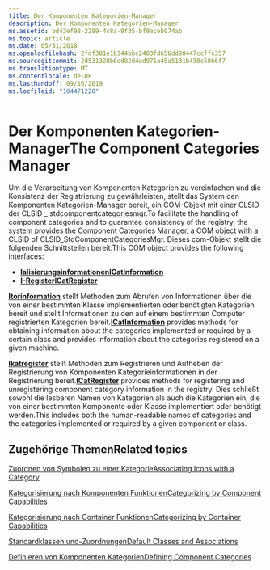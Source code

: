 ```yaml
---
title: Der Komponenten Kategorien-Manager
description: Der Komponenten Kategorien-Manager
ms.assetid: bd43ef98-2299-4c8a-9f35-bf9aceb074ab
ms.topic: article
ms.date: 05/31/2018
ms.openlocfilehash: 2fdf301e1b344bbc2403fd656dd90447ccffc357
ms.sourcegitcommit: 2d531328b6ed82d4ad971a45a5131b430c5866f7
ms.translationtype: MT
ms.contentlocale: de-DE
ms.lasthandoff: 09/16/2019
ms.locfileid: "104471220"
---
```

# <a name="the-component-categories-manager"></a><span data-ttu-id="b4180-103">Der Komponenten Kategorien-Manager</span><span class="sxs-lookup"><span data-stu-id="b4180-103">The Component Categories Manager</span></span>

<span data-ttu-id="b4180-104">Um die Verarbeitung von Komponenten Kategorien zu vereinfachen und die Konsistenz der Registrierung zu gewährleisten, stellt das System den Komponenten Kategorien-Manager bereit, ein COM-Objekt mit einer CLSID der CLSID \_ stdcomponentcategoriesmgr.</span><span class="sxs-lookup"><span data-stu-id="b4180-104">To facilitate the handling of component categories and to guarantee consistency of the registry, the system provides the Component Categories Manager, a COM object with a CLSID of CLSID\_StdComponentCategoriesMgr.</span></span> <span data-ttu-id="b4180-105">Dieses com-Objekt stellt die folgenden Schnittstellen bereit:</span><span class="sxs-lookup"><span data-stu-id="b4180-105">This COM object provides the following interfaces:</span></span>

-   [<span data-ttu-id="b4180-106">**Ialisierungsinformationen**</span><span class="sxs-lookup"><span data-stu-id="b4180-106">**ICatInformation**</span></span>](/windows/desktop/api/ComCat/nn-comcat-icatinformation)
-   [<span data-ttu-id="b4180-107">**I-Register**</span><span class="sxs-lookup"><span data-stu-id="b4180-107">**ICatRegister**</span></span>](/windows/desktop/api/ComCat/nn-comcat-icatregister)

<span data-ttu-id="b4180-108">[**Itorinformation**](/windows/desktop/api/ComCat/nn-comcat-icatinformation) stellt Methoden zum Abrufen von Informationen über die von einer bestimmten Klasse implementierten oder benötigten Kategorien bereit und stellt Informationen zu den auf einem bestimmten Computer registrierten Kategorien bereit.</span><span class="sxs-lookup"><span data-stu-id="b4180-108">[**ICatInformation**](/windows/desktop/api/ComCat/nn-comcat-icatinformation) provides methods for obtaining information about the categories implemented or required by a certain class and provides information about the categories registered on a given machine.</span></span>

<span data-ttu-id="b4180-109">[**Ikatregister**](/windows/desktop/api/ComCat/nn-comcat-icatregister) stellt Methoden zum Registrieren und Aufheben der Registrierung von Komponenten Kategorieinformationen in der Registrierung bereit.</span><span class="sxs-lookup"><span data-stu-id="b4180-109">[**ICatRegister**](/windows/desktop/api/ComCat/nn-comcat-icatregister) provides methods for registering and unregistering component category information in the registry.</span></span> <span data-ttu-id="b4180-110">Dies schließt sowohl die lesbaren Namen von Kategorien als auch die Kategorien ein, die von einer bestimmten Komponente oder Klasse implementiert oder benötigt werden.</span><span class="sxs-lookup"><span data-stu-id="b4180-110">This includes both the human-readable names of categories and the categories implemented or required by a given component or class.</span></span>

## <a name="related-topics"></a><span data-ttu-id="b4180-111">Zugehörige Themen</span><span class="sxs-lookup"><span data-stu-id="b4180-111">Related topics</span></span>

<dl> <dt>

[<span data-ttu-id="b4180-112">Zuordnen von Symbolen zu einer Kategorie</span><span class="sxs-lookup"><span data-stu-id="b4180-112">Associating Icons with a Category</span></span>](associating-icons-with-a-category.md)
</dt> <dt>

[<span data-ttu-id="b4180-113">Kategorisierung nach Komponenten Funktionen</span><span class="sxs-lookup"><span data-stu-id="b4180-113">Categorizing by Component Capabilities</span></span>](categorizing-by-component-capabilities.md)
</dt> <dt>

[<span data-ttu-id="b4180-114">Kategorisierung nach Container Funktionen</span><span class="sxs-lookup"><span data-stu-id="b4180-114">Categorizing by Container Capabilities</span></span>](categorizing-by-container-capabilities.md)
</dt> <dt>

[<span data-ttu-id="b4180-115">Standardklassen und-Zuordnungen</span><span class="sxs-lookup"><span data-stu-id="b4180-115">Default Classes and Associations</span></span>](default-classes-and-associations.md)
</dt> <dt>

[<span data-ttu-id="b4180-116">Definieren von Komponenten Kategorien</span><span class="sxs-lookup"><span data-stu-id="b4180-116">Defining Component Categories</span></span>](defining-component-categories.md)
</dt> </dl>

 

 





